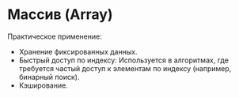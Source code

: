 # Массив (Array)

Практическое применение:
- Хранение фиксированных данных.
- Быстрый доступ по индексу: Используется в алгоритмах, где требуется частый доступ к элементам по индексу (например, бинарный поиск).
- Кэширование.